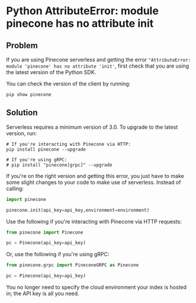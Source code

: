 # Python AttributeError: module pinecone has no attribute init

## Problem

If you are using Pinecone serverless and getting the error `"AttributeError: module 'pinecone' has no attribute 'init'`, first check that you are using the latest version of the Python SDK.

You can check the version of the client by running:

```shell
pip show pinecone
```

## Solution

Serverless requires a minimum version of 3.0. To upgrade to the latest version, run:

```shell
# If you're interacting with Pinecone via HTTP:
pip install pinecone --upgrade

# If you're using gRPC:
# pip install "pinecone[grpc]" --upgrade
```

If you're on the right version and getting this error, you just have to make some slight changes to your code to make use of serverless. Instead of calling:

```python
import pinecone

pinecone.init(api_key=api_key,environment=environment)
```

Use the following if you're interacting with Pinecone via HTTP requests:

```python
from pinecone import Pinecone

pc = Pinecone(api_key=api_key)
```

Or, use the following if you're using gRPC:

```python
from pinecone.grpc import PineconeGRPC as Pinecone

pc = Pinecone(api_key=api_key)
```

You no longer need to specify the cloud environment your index is hosted in; the API key is all you need.
